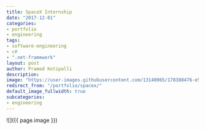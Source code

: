 ```yaml
---
title: SpaceX Internship
date: "2017-12-01"
categories:
- portfolio
- engineering
tags:
- software-engineering
- c#
- ".net-framework"
layout: post
author: Pramod Kotipalli
description: 
image: "https://user-images.githubusercontent.com/13140065/178388476-e5dfe01a-e922-4ff9-95d5-7ac40221532b.png"
redirect_from: "/portfolio/spacex/"
default_image_fullwidth: true
subcategories:
- engineering
---
```


![]({{ page.image }})

